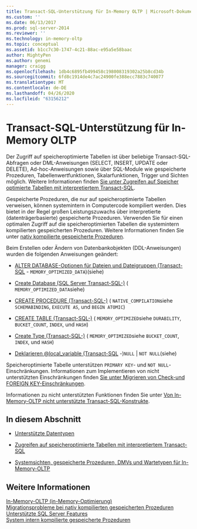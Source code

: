 ```yaml
---
title: Transact-SQL-Unterstützung für In-Memory OLTP | Microsoft-Dokumentation
ms.custom: ''
ms.date: 06/13/2017
ms.prod: sql-server-2014
ms.reviewer: ''
ms.technology: in-memory-oltp
ms.topic: conceptual
ms.assetid: b1cc7c30-1747-4c21-88ac-e95a5e58baac
author: MightyPen
ms.author: genemi
manager: craigg
ms.openlocfilehash: 1db4c6895fb499458c198008319302a25b8cd34b
ms.sourcegitcommit: 6fd8c1914de4c7ac24900fe388ecc7883c740077
ms.translationtype: MT
ms.contentlocale: de-DE
ms.lasthandoff: 04/26/2020
ms.locfileid: "63156212"
---
```

# <a name="transact-sql-support-for-in-memory-oltp"></a>Transact-SQL-Unterstützung für In-Memory OLTP
  Der Zugriff auf speicheroptimierte Tabellen ist über beliebige Transact-SQL-Abfragen oder DML-Anweisungen (SELECT, INSERT, UPDATE oder DELETE), Ad-hoc-Anweisungen sowie über SQL-Module wie gespeicherte Prozeduren, Tabellenwertfunktionen, Skalarfunktionen, Trigger und Sichten möglich. Weitere Informationen finden [Sie unter Zugreifen auf Speicher optimierte Tabellen mit interpretiertem Transact-SQL](accessing-memory-optimized-tables-using-interpreted-transact-sql.md).  
  
 Gespeicherte Prozeduren, die nur auf speicheroptimierte Tabellen verweisen, können systemintern in Computercode kompiliert werden. Dies bietet in der Regel großen Leistungszuwachs über interpretierte (datenträgerbasierte) gespeicherte Prozeduren. Verwenden Sie für einen optimalen Zugriff auf die speicheroptimierten Tabellen die systemintern kompilierten gespeicherten Prozeduren. Weitere Informationen finden Sie unter [nativ kompilierte gespeicherte Prozeduren](natively-compiled-stored-procedures.md).  
  
 Beim Erstellen oder Ändern von Datenbankobjekten (DDL-Anweisungen) wurden die folgenden Anweisungen geändert:  
  
-   [ALTER DATABASE-Optionen für Dateien und Dateigruppen &#40;Transact-SQL](/sql/t-sql/statements/alter-database-transact-sql-file-and-filegroup-options) - `MEMORY_OPTIMIZED_DATA`&#41;(siehe)  
  
-   [Create Database &#40;SQL Server Transact-SQL-&#41;](/sql/t-sql/statements/create-database-sql-server-transact-sql) ( `MEMORY_OPTIMIZED_DATA`siehe)  
  
-   [CREATE PROCEDURE &#40;Transact-SQL-&#41;](/sql/t-sql/statements/create-procedure-transact-sql) ( `NATIVE_COMPILATION`siehe `SCHEMABINDING`, `EXECUTE AS`, und `BEGIN ATOMIC`)  
  
-   [CREATE TABLE &#40;Transact-SQL-&#41;](/sql/t-sql/statements/create-table-transact-sql) ( `MEMORY_OPTIMIZED`siehe `DURABILITY`, `BUCKET_COUNT`, `INDEX`, und `HASH`)  
  
-   [Create Type &#40;Transact-SQL-&#41;](/sql/t-sql/statements/create-type-transact-sql) ( `MEMORY_OPTIMIZED`siehe `BUCKET_COUNT`, `INDEX`, und `HASH`)  
  
-   [Deklarieren @local_variable &#40;Transact-SQL](/sql/t-sql/language-elements/declare-local-variable-transact-sql) -&#41;`NULL`  |  `NOT NULL`(siehe)  
  
 Speicheroptimierte Tabelle unterstützen `PRIMARY KEY`- und `NOT NULL`-Einschränkungen. Informationen zum Implementieren von nicht unterstützten Einschränkungen finden [Sie unter Migrieren von Check-und FOREIGN KEY-Einschränkungen](../../database-engine/migrating-check-and-foreign-key-constraints.md).  
  
 Informationen zu nicht unterstützten Funktionen finden Sie unter [Von In-Memory-OLTP nicht unterstützte Transact-SQL-Konstrukte](transact-sql-constructs-not-supported-by-in-memory-oltp.md).  
  
## <a name="in-this-section"></a>In diesem Abschnitt  
  
-   [Unterstützte Datentypen](supported-data-types-for-in-memory-oltp.md)  
  
-   [Zugreifen auf speicheroptimierte Tabellen mit interpretiertem Transact-SQL](accessing-memory-optimized-tables-using-interpreted-transact-sql.md)  
  
-   [Systemsichten, gespeicherte Prozeduren, DMVs und Wartetypen für In-Memory-OLTP](../../database-engine/system-views-stored-procedures-dmvs-and-wait-types-for-in-memory-oltp.md)  
  
## <a name="see-also"></a>Weitere Informationen  
 [In-Memory-OLTP &#40;in-Memory-Optimierung&#41;](in-memory-oltp-in-memory-optimization.md)   
 [Migrationsprobleme bei nativ kompilierten gespeicherten Prozeduren](migration-issues-for-natively-compiled-stored-procedures.md)   
 [Unterstützte SQL Server Features](unsupported-sql-server-features-for-in-memory-oltp.md)   
 [System intern kompilierte gespeicherte Prozeduren](natively-compiled-stored-procedures.md)  
  
  
